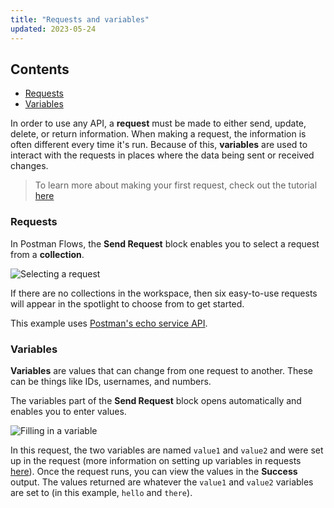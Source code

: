 ```yaml
---
title: "Requests and variables"
updated: 2023-05-24
---
```


## Contents

* [Requests](#requests)
* [Variables](#variables)

In order to use any API, a **request** must be made to either send, update, delete, or return information. When making a request, the information is often different every time it's run. Because of this, **variables** are used to interact with the requests in places where the data being sent or received changes.

> To learn more about making your first request, check out the tutorial [here](../../../getting-started/sending-the-first-request/)

### Requests

In Postman Flows, the **Send Request** block enables you to select a request from a **collection**.

![Selecting a request](https://assets.postman.com/postman-labs-docs/concepts/updated-selecting-a-request.gif)

If there are no collections in the workspace, then six easy-to-use requests will appear in the spotlight to choose from to get started.

This example uses [Postman's echo service API](https://www.postman.com/postman/workspace/published-postman-templates/documentation/631643-f695cab7-6878-eb55-7943-ad88e1ccfd65?ctx=documentation).

### Variables

**Variables** are values that can change from one request to another. These can be things like IDs, usernames, and numbers.

The variables part of the **Send Request** block opens automatically and enables you to enter values.

![Filling in a variable](https://assets.postman.com/postman-labs-docs/concepts/updated-adding-a-variable.gif)

In this request, the two variables are named `value1` and `value2` and were set up in the request (more information on setting up variables in requests [here](../../../sending-requests/variables/)). Once the request runs, you can view the values in the **Success** output. The values returned are whatever the `value1` and `value2` variables are set to (in this example, `hello` and `there`).
